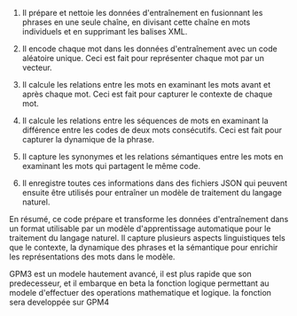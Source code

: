 
1. Il prépare et nettoie les données d'entraînement en fusionnant les phrases en une seule chaîne, en divisant cette chaîne en mots individuels et en supprimant les balises XML.

2. Il encode chaque mot dans les données d'entraînement avec un code aléatoire unique. Ceci est fait pour représenter chaque mot par un vecteur.

3. Il calcule les relations entre les mots en examinant les mots avant et après chaque mot. Ceci est fait pour capturer le contexte de chaque mot.

4. Il calcule les relations entre les séquences de mots en examinant la différence entre les codes de deux mots consécutifs. Ceci est fait pour capturer la dynamique de la phrase. 

5. Il capture les synonymes et les relations sémantiques entre les mots en examinant les mots qui partagent le même code. 

6. Il enregistre toutes ces informations dans des fichiers JSON qui peuvent ensuite être utilisés pour entraîner un modèle de traitement du langage naturel.

En résumé, ce code prépare et transforme les données d'entraînement dans un format utilisable par un modèle d'apprentissage automatique pour le traitement du langage naturel. Il capture plusieurs aspects linguistiques tels que le contexte, la dynamique des phrases et la sémantique pour enrichir les représentations des mots dans le modèle.

GPM3 est un modele hautement avancé, il est plus rapide que son predecesseur, et il embarque en beta la fonction logique permettant au modele d'effectuer des operations mathematique et logique. la fonction sera developpée sur GPM4
